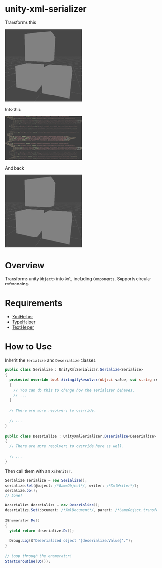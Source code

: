 # unity-xml-serializer
Transforms this

<img src="https://raw.githubusercontent.com/llyme-unity-library/unity-xml-serializer/main/Sample0.png" width="256">

Into this

<img src="https://raw.githubusercontent.com/llyme-unity-library/unity-xml-serializer/main/Sample1.png" width="256">

And back

<img src="https://raw.githubusercontent.com/llyme-unity-library/unity-xml-serializer/main/Sample0.png" width="256">

# Overview
Transforms unity `Objects` into `Xml`, including `Components`. Supports circular referencing.

# Requirements
* [XmlHelper](https://github.com/llyme-unity-library/unity-xml-helper)
* [TypeHelper](https://github.com/llyme-unity-library/unity-type-helper)
* [TextHelper](https://github.com/llyme-unity-library/unity-text-helper)

# How to Use
Inherit the `Serialize` and `Deserialize` classes.

```csharp
public class Serialize : UnityXmlSerializer.Serialize<Serialize>
{
  protected override bool StringifyResolver(object value, out string result)
  {
    // You can do this to change how the serializer behaves.
    // ...
  }

  // There are more resolvers to override.

  // ...
}

public class Deserialize : UnityXmlSerializer.Deserialize<Deserialize>
{
  // There are more resolvers to override here as well.
  
  // ...
}
```

Then call them with an `XmlWriter`.

```csharp
Serialize serialize = new Serialize();
serialize.Set(@object: /*GameObject*/, writer: /*XmlWriter*/);
serialize.Do();
// Done!
```

```csharp
Deserialize deserialize = new Deserialize();
deserialize.Set(document: /*XmlDocument*/, parent: /*GameObject.transform*/);

IEnumerator Do()
{
  yield return deserialize.Do();

  Debug.Log($"Deserialized object '{deserialize.Value}'.");
}

// Loop through the enumerator!
StartCoroutine(Do());
```
